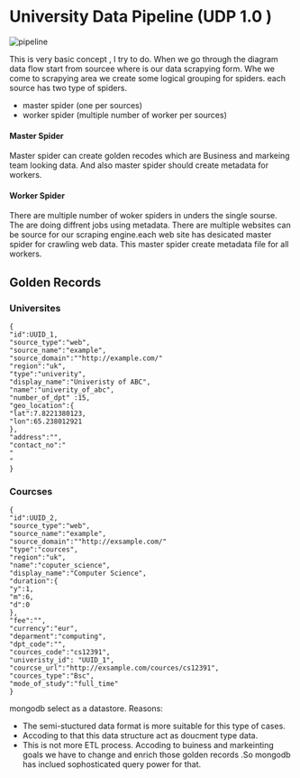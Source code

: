 # University Data Pipeline (UDP 1.0 )

![pipeline](https://raw.githubusercontent.com/IsuraNimalasri/university/master/Pipeline.jpg?token=ACEWOAQW7ZDZ6G2JQPO3G5S6GHBLU)

This is very basic concept , I try to do. When we go through the diagram data flow start from sourcee where is our data scrapying form. Whe we come to scrapying area we create some logical grouping for spiders. each source has two type of spiders. 

- master spider (one per sources)
- worker spider (multiple number of worker per sources)

#### Master Spider 
Master spider can create golden recodes which are Business and markeing team looking data. And also master spider should create metadata for workers.

#### Worker Spider 
There are multiple number of woker spiders in unders the single sourse. The are doing diffrent jobs using metadata.
There are multiple websites can be source for our scraping engine.each web site has desicated master spider for crawling web data.
This master spider create metadata file for all workers. 


## Golden Records 

### Universites 

```
{
"id":UUID_1,
"source_type":"web",
"source_name":"example",
"source_domain":""http://example.com/"
"region":"uk",
"type":"univerity",
"display_name":"Univeristy of ABC",
"name":"univerity_of_abc",
"number_of_dpt" :15,
"geo_location":{
"lat":7.8221380123,
"lon":65.238012921
},
"address":"",
"contact_no":"
"
"
}
```

### Courcses

```
{
"id":UUID_2,
"source_type":"web",
"source_name":"example",
"source_domain":""http://exsample.com/"
"type":"cources",
"region":"uk",
"name":"coputer_science",
"display_name":"Computer Science",
"duration":{  
"y":1,
"m":6,
"d":0
},
"fee":"",
"currency":"eur",
"deparment":"computing",
"dpt_code":"",
"cources_code":"cs12391",
"univeristy_id": "UUID_1",
"courcse_url":"http://exsample.com/cources/cs12391",
"cources_type":"Bsc",
"mode_of_study":"full_time"
}

```

mongodb select as a datastore.
Reasons:
 - The semi-stuctured data format is more suitable for this type of cases.
 - Accoding to that this data structure act as doucment type data.
 - This is not more ETL process. Accoding to buiness and markeinting goals we have to change and enrich those golden records .So mongodb has inclued sophosticated query power for that.






